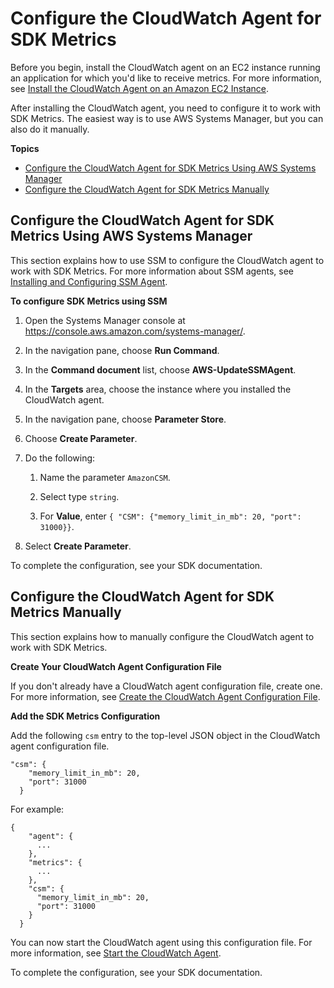 # Configure the CloudWatch Agent for SDK Metrics<a name="Configure-CloudWatch-Agent-SDK-Metrics"></a>

Before you begin, install the CloudWatch agent on an EC2 instance running an application for which you'd like to receive metrics\. For more information, see [Install the CloudWatch Agent on an Amazon EC2 Instance](install-CloudWatch-Agent-on-EC2-Instance.md)\.

After installing the CloudWatch agent, you need to configure it to work with SDK Metrics\. The easiest way is to use AWS Systems Manager, but you can also do it manually\.

**Topics**
+ [Configure the CloudWatch Agent for SDK Metrics Using AWS Systems Manager](#Configure-CloudWatch-Agent-SDK-Metrics-Using-Systems-Manager)
+ [Configure the CloudWatch Agent for SDK Metrics Manually](#Configure-CloudWatch-Agent-SDK-Metrics-Manually)

## Configure the CloudWatch Agent for SDK Metrics Using AWS Systems Manager<a name="Configure-CloudWatch-Agent-SDK-Metrics-Using-Systems-Manager"></a>

This section explains how to use SSM to configure the CloudWatch agent to work with SDK Metrics\. For more information about SSM agents, see [Installing and Configuring SSM Agent](https://docs.aws.amazon.com/systems-manager/latest/userguide/ssm-agent.html)\.

**To configure SDK Metrics using SSM**

1. Open the Systems Manager console at [https://console\.aws\.amazon\.com/systems\-manager/](https://console.aws.amazon.com/systems-manager/)\.

1. In the navigation pane, choose **Run Command**\.

1. In the **Command document** list, choose **AWS\-UpdateSSMAgent**\.

1. In the **Targets** area, choose the instance where you installed the CloudWatch agent\.

1. In the navigation pane, choose **Parameter Store**\.

1. Choose **Create Parameter**\.

1. Do the following:

   1. Name the parameter `AmazonCSM`\.

   1. Select type `string`\.

   1. For **Value**, enter `{ "CSM": {"memory_limit_in_mb": 20, "port": 31000}}`\.

1. Select **Create Parameter**\.

To complete the configuration, see your SDK documentation\.

## Configure the CloudWatch Agent for SDK Metrics Manually<a name="Configure-CloudWatch-Agent-SDK-Metrics-Manually"></a>

This section explains how to manually configure the CloudWatch agent to work with SDK Metrics\.

**Create Your CloudWatch Agent Configuration File**

If you don't already have a CloudWatch agent configuration file, create one\. For more information, see [Create the CloudWatch Agent Configuration File](create-cloudwatch-agent-configuration-file.md)\.

**Add the SDK Metrics Configuration**

Add the following `csm` entry to the top\-level JSON object in the CloudWatch agent configuration file\.

```
"csm": {
    "memory_limit_in_mb": 20,
    "port": 31000
  }
```

For example:

```
{
    "agent": {
      ...
    },
    "metrics": {
      ...
    },
    "csm": {
      "memory_limit_in_mb": 20,
      "port": 31000
    }
  }
```

You can now start the CloudWatch agent using this configuration file\. For more information, see [Start the CloudWatch Agent](install-CloudWatch-Agent-on-EC2-Instance-fleet.md#start-CloudWatch-Agent-EC2-fleet)\.

To complete the configuration, see your SDK documentation\.
